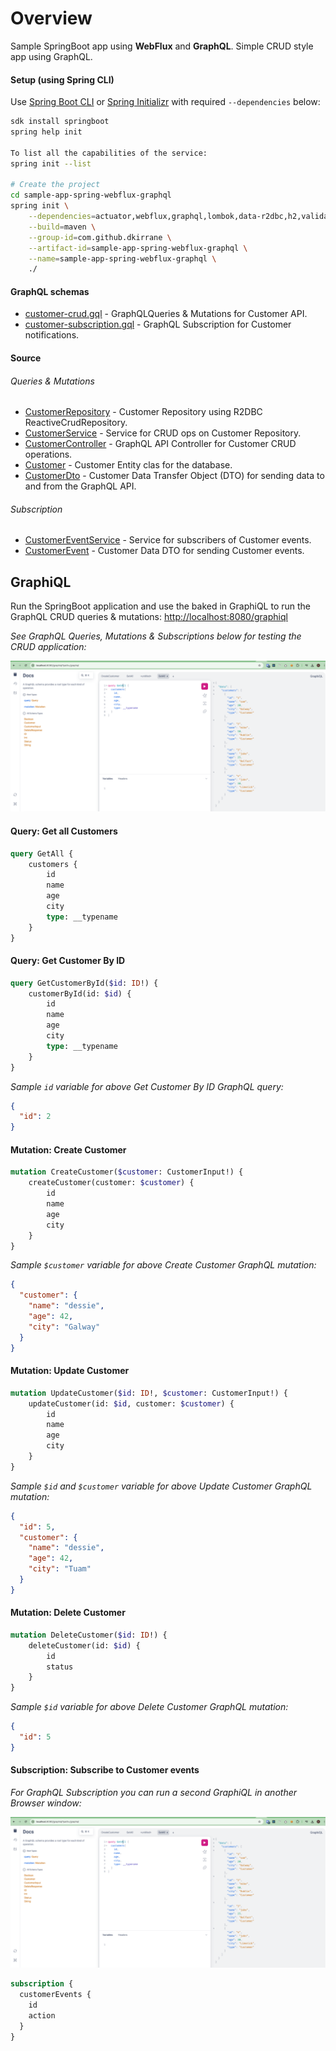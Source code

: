 # Overview

Sample SpringBoot app using **WebFlux** and **GraphQL**.
Simple CRUD style app using GraphQL.

#### Setup (using Spring CLI)

Use [Spring Boot CLI](https://docs.spring.io/spring-boot/cli/index.html)
or [Spring Initializr](https://start.spring.io/) with required `--dependencies` below:

```bash
sdk install springboot
spring help init

To list all the capabilities of the service:
spring init --list

# Create the project
cd sample-app-spring-webflux-graphql
spring init \
    --dependencies=actuator,webflux,graphql,lombok,data-r2dbc,h2,validation,devtools \
    --build=maven \
    --group-id=com.github.dkirrane \
    --artifact-id=sample-app-spring-webflux-graphql \
    --name=sample-app-spring-webflux-graphql \
    ./
```

#### GraphQL schemas

- [customer-crud.gql](src/main/resources/graphql/customer-crud.gql) - GraphQLQueries & Mutations for Customer API.
- [customer-subscription.gql](src/main/resources/graphql/customer-subscription.gql) - GraphQL Subscription for Customer
  notifications.

#### Source

###### Queries & Mutations

- [CustomerRepository](src/main/java/com/github/dkirrane/sample/repository/CustomerRepository.java) - Customer
  Repository using R2DBC ReactiveCrudRepository.
- [CustomerService](src/main/java/com/github/dkirrane/sample/service/CustomerService.java) - Service for CRUD ops on
  Customer Repository.
- [CustomerController](src/main/java/com/github/dkirrane/sample/controller/CustomerController.java) - GraphQL API
  Controller for Customer CRUD operations.
- [Customer](src/main/java/com/github/dkirrane/sample/entity/Customer.java) - Customer Entity clas for the database.
- [CustomerDto](src/main/java/com/github/dkirrane/sample/dto/CustomerDto.java) - Customer Data Transfer Object (DTO) for
  sending data to and from the GraphQL API.

###### Subscription

- [CustomerEventService](src/main/java/com/github/dkirrane/sample/service/CustomerEventService.java) - Service for
  subscribers of Customer events.
- [CustomerEvent](src/main/java/com/github/dkirrane/sample/dto/CustomerEvent.java) - Customer Data DTO for sending
  Customer events.

## GraphiQL

Run the SpringBoot application and use the baked in GraphiQL to run the GraphQL CRUD queries & mutations:
[http://localhost:8080/graphiql](http://localhost:8080/graphiql)

_See GraphQL Queries, Mutations & Subscriptions below for testing the CRUD application:_

![graphiql](images/graphiql_crud.png)

#### Query: Get all Customers

```graphql
query GetAll {
    customers {
        id
        name
        age
        city
        type: __typename
    }
}
```

#### Query: Get Customer By ID

```graphql
query GetCustomerById($id: ID!) {
    customerById(id: $id) {
        id
        name
        age
        city
        type: __typename
    }
}
```

_Sample `id` variable for above Get Customer By ID GraphQL query:_

```json
{
  "id": 2
}
```

#### Mutation: Create Customer

```graphql
mutation CreateCustomer($customer: CustomerInput!) {
    createCustomer(customer: $customer) {
        id
        name
        age
        city
    }
}
```

_Sample `$customer` variable for above Create Customer GraphQL mutation:_

```json
{
  "customer": {
    "name": "dessie",
    "age": 42,
    "city": "Galway"
  }
}
```

#### Mutation: Update Customer

```graphql
mutation UpdateCustomer($id: ID!, $customer: CustomerInput!) {
    updateCustomer(id: $id, customer: $customer) {
        id
        name
        age
        city
    }
}
```

_Sample `$id` and `$customer` variable for above Update Customer GraphQL mutation:_

```json
{
  "id": 5,
  "customer": {
    "name": "dessie",
    "age": 42,
    "city": "Tuam"
  }
}
```

#### Mutation: Delete Customer

```graphql
mutation DeleteCustomer($id: ID!) {
    deleteCustomer(id: $id) {
        id
        status
    }
}
```

_Sample `$id` variable for above Delete Customer GraphQL mutation:_

```json
{
  "id": 5
}
```

#### Subscription: Subscribe to Customer events

_For GraphQL Subscription you can run a second GraphiQL in another Browser window:_

![graphiql](images/graphiql_subscription.png)

```graphql
subscription {
  customerEvents {
    id
    action
  }
}
```